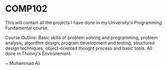 # COMP102
This will contain all the projects I have done in my University's Programming Fundamental course.

Course Outline:
Basic skills of problem solving and programming, problem analysis, algorithm design, program
development and testing, structured design techniques, object-oriented thought process and
basic tools.
All done in Thonny's Environement.

~ Muhammad Ali
